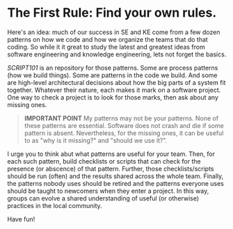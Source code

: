 ##

# The First Rule: Find your own rules.

Here's an idea: much of our success in SE and KE come from a few
dozen patterns on how we code and how we organize the teams that
do that coding.  So while it it great to study the latest and
greatest ideas from software engineering and knowledge  engineering,
lets not forget the basics.  

_SCRIPT101_ is an repository for those patterns. Some are process patterns (how we build things). Some are patterns in
the code we build. And some are high-level architectural decisions about how the big parts of a system fit together. 
Whatever their nature, each makes it mark on a software project. One way to check a project is to look for those marks,
then ask about any missing ones.


> **IMPORTANT POINT**
My patterns may not be your patterns.
None of these patterns are essential. Software does not crash and die if some pattern is absent. Nevertheless,  for the missing ones,
it can be useful to as "why is it missing?" and "should we use it?". 

I urge you to think abut what patterns are useful for your team. Then, for each such pattern, build checklists or scripts that can
check for the presence (or abscence) of that pattern. Further, those checklists/scripts should be run (often) and the results
shared across the whole team. Finally, the patterns nobody uses should be retired and the patterns everyone uses should
be taught to newcomers when they enter a project. In this way, groups can evolve a shared understanding of useful
(or otherwise) practices in the local community.

Have fun!
